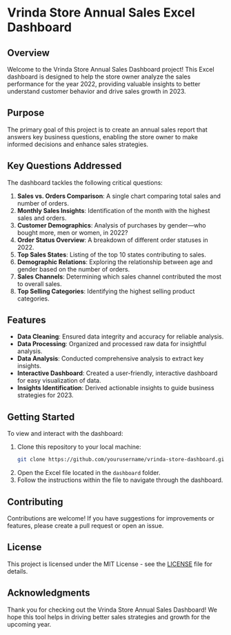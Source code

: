 # Vrinda Store Annual Sales Excel Dashboard

## Overview

Welcome to the Vrinda Store Annual Sales Dashboard project! This Excel dashboard is designed to help the store owner analyze the sales performance for the year 2022, providing valuable insights to better understand customer behavior and drive sales growth in 2023.

## Purpose

The primary goal of this project is to create an annual sales report that answers key business questions, enabling the store owner to make informed decisions and enhance sales strategies. 

## Key Questions Addressed

The dashboard tackles the following critical questions:

1. **Sales vs. Orders Comparison**: A single chart comparing total sales and number of orders.
2. **Monthly Sales Insights**: Identification of the month with the highest sales and orders.
3. **Customer Demographics**: Analysis of purchases by gender—who bought more, men or women, in 2022?
4. **Order Status Overview**: A breakdown of different order statuses in 2022.
5. **Top Sales States**: Listing of the top 10 states contributing to sales.
6. **Demographic Relations**: Exploring the relationship between age and gender based on the number of orders.
7. **Sales Channels**: Determining which sales channel contributed the most to overall sales.
8. **Top Selling Categories**: Identifying the highest selling product categories.

## Features

- **Data Cleaning**: Ensured data integrity and accuracy for reliable analysis.
- **Data Processing**: Organized and processed raw data for insightful analysis.
- **Data Analysis**: Conducted comprehensive analysis to extract key insights.
- **Interactive Dashboard**: Created a user-friendly, interactive dashboard for easy visualization of data.
- **Insights Identification**: Derived actionable insights to guide business strategies for 2023.

## Getting Started

To view and interact with the dashboard:

1. Clone this repository to your local machine:
   ```bash
   git clone https://github.com/yourusername/vrinda-store-dashboard.git
   ```
2. Open the Excel file located in the `dashboard` folder.
3. Follow the instructions within the file to navigate through the dashboard.

## Contributing

Contributions are welcome! If you have suggestions for improvements or features, please create a pull request or open an issue.

## License

This project is licensed under the MIT License - see the [LICENSE](LICENSE) file for details.

## Acknowledgments

Thank you for checking out the Vrinda Store Annual Sales Dashboard! We hope this tool helps in driving better sales strategies and growth for the upcoming year.

